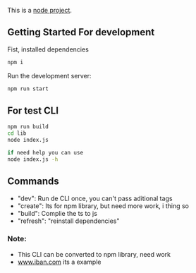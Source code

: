 This is a [node project](https://nodejs.org/en/).

## Getting Started For development

Fist, installed dependencies

```bash
npm i
```

Run the development server:

```bash
npm run start
```

## For test CLI

```bash
npm run build
cd lib
node index.js

if need help you can use
node index.js -h
```

## Commands

* "dev": Run de CLI once, you can't pass aditional tags
* "create": Its for npm library, but need more work, i thing so
* "build": Complie the ts to js
* "refresh": "reinstall dependencies"

### Note:
* This CLI can be converted to npm library, need work
* www.iban.com its a example